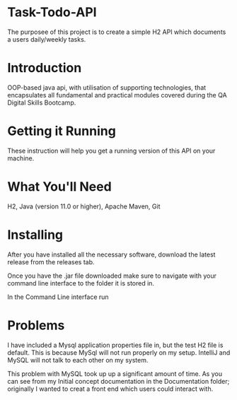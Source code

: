 # Task-Todo-API
The purposee of this project is to create a simple H2 API which documents a users daily/weekly tasks.

# Introduction
OOP-based java api, with utilisation of supporting  technologies, that encapsulates all fundamental and practical modules covered during the QA Digital Skills Bootcamp.

# Getting it Running

These instruction will help you get a running version of this API on your machine.

# What You'll Need

H2,
Java (version 11.0 or higher),
Apache Maven,
Git

# Installing

After you have installed all the necessary software, download the latest release from the releases tab.

Once you have the .jar file downloaded make sure to navigate with your command line interface to the folder it is stored in.

In the Command Line interface run

# Problems

I have included a Mysql application properties file in, but the test H2 file is default. This is because MySql will not run properly on my setup. IntelliJ and MySQL will not talk to each other on my system.

This problem with MySQL took up up a significant amount of time. As you can see from my Initial concept documentation in the Documentation folder; originally I wanted to creat a front end which users could interact with. 


